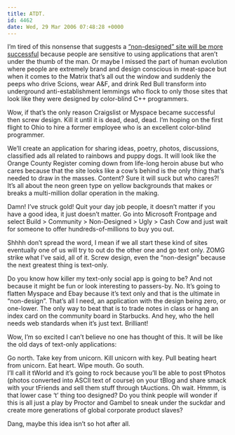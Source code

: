 ```yaml
---
title: ATDT.
id: 4462
date: Wed, 29 Mar 2006 07:48:28 +0000
---
```


I’m tired of this nonsense that suggests a [“non-designed” site will be more successful](http://scobleizer.wordpress.com/2006/03/04/the-role-of-anti-marketing-design) because people are sensitive to using applications that aren’t under the thumb of the man. Or maybe I missed the part of human evolution where people are extremely brand and design conscious in meat-space but when it comes to the Matrix that’s all out the window and suddenly the peeps who drive Scions, wear A&F, and drink Red Bull transform into underground anti-establishment lemmings who flock to only those sites that look like they were designed by color-blind C++ programmers.  

Wow, if that’s the only reason Craigslist or Myspace became successful then screw design. Kill it until it is dead, dead, dead. I’m hoping on the first flight to Ohio to hire a former employee who is an excellent color-blind programmer.  

We’ll create an application for sharing ideas, poetry, photos, discussions, classified ads all related to rainbows and puppy dogs. It will look like the Orange County Register coming down from life-long heroin abuse but who cares because that the site looks like a cow’s behind is the only thing that’s needed to draw in the masses. Content? Sure it will suck but who cares?! It’s all about the neon green type on yellow backgrounds that makes or breaks a multi-million dollar operation in the making.  

Damn! I’ve struck gold! Quit your day job people, it doesn’t matter if you have a good idea, it just doesn’t matter. Go into Microsoft Frontpage and select Build > Community > Non-Designed > Ugly > Cash Cow and just wait for someone to offer hundreds-of-millions to buy you out.  

Shhhh don’t spread the word, I mean if we all start these kind of sites eventually one of us will try to out do the other one and go text only. <span class="caps">ZOMG</span> strike what I’ve said, all of it. Screw design, even the “non-design” because the next greatest thing is text-only.  

Do you know how killer my text-only social app is going to be? And not because it might be fun or look interesting to passers-by. No. It’s going to flatten Myspace and Ebay because it’s text only and that is the ultimate in “non-design”. That’s all I need, an application with the design being zero, or one-lower. The only way to beat that is to trade notes in class or hang an index card on the community board in Starbucks. And hey, who the hell needs web standards when it’s just text. Brilliant!  

Wow, I’m so excited I can’t believe no one has thought of this. It will be like the old days of text-only applications:



<div class="block">Go north. Take key from unicorn. Kill unicorn with key. Pull beating heart from unicorn. Eat heart. Wipe mouth. Go south.</div>I’ll call it tWorld and it’s going to rock because you’ll be able to post tPhotos (photos converted into ASCII text of course) on your tBlog and share smack with your tFriends and sell them stuff through tAuctions. Oh wait. Hmmm, is that lower case ‘t’ thing too designed? Do you think people will wonder if this is all just a play by Proctor and Gambel to sneak under the suckdar and create more generations of global corporate product slaves?  

Dang, maybe this idea isn’t so hot after all.





